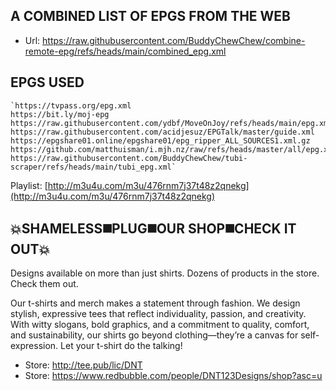 ## A COMBINED LIST OF EPGS FROM THE WEB 
- Url: https://raw.githubusercontent.com/BuddyChewChew/combine-remote-epg/refs/heads/main/combined_epg.xml

## EPGS USED
    `https://tvpass.org/epg.xml
    https://bit.ly/moj-epg
    https://raw.githubusercontent.com/ydbf/MoveOnJoy/refs/heads/main/epg.xml
    https://raw.githubusercontent.com/acidjesuz/EPGTalk/master/guide.xml
    https://epgshare01.online/epgshare01/epg_ripper_ALL_SOURCES1.xml.gz
    https://github.com/matthuisman/i.mjh.nz/raw/refs/heads/master/all/epg.xml.gz
    https://raw.githubusercontent.com/BuddyChewChew/tubi-scraper/refs/heads/main/tubi_epg.xml`

    
Playlist: [http://m3u4u.com/m3u/476rnm7j37t48z2qnekg](http://m3u4u.com/m3u/476rnm7j37t48z2qnekg)


## 💥SHAMELESS◼️PLUG◼️OUR SHOP◼️CHECK IT OUT💥
Designs available on more than just shirts. Dozens of products in the store. Check them out.
>
Our t-shirts and merch makes a statement through fashion. We design stylish, expressive tees that reflect individuality, passion, and creativity. With witty slogans, bold graphics, and a commitment to quality, comfort, and sustainability, our shirts go beyond clothing—they’re a canvas for self-expression. Let your t-shirt do the talking!
- Store: http://tee.pub/lic/DNT
- Store: https://www.redbubble.com/people/DNT123Designs/shop?asc=u
